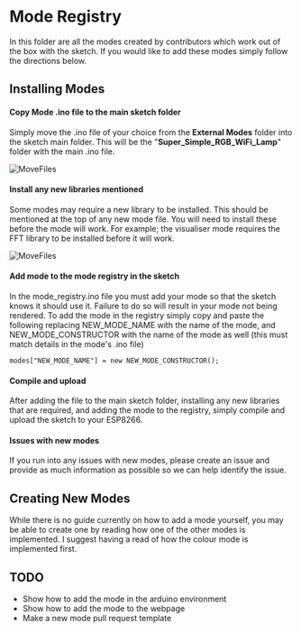# Mode Registry

In this folder are all the modes created by contributors which work out of the box with the sketch. If you would like to add these modes simply follow the directions below.

## Installing Modes

#### Copy Mode .ino file to the main sketch folder

Simply move the .ino file of your choice from the __External Modes__ folder into the sketch main folder. This will be the "__Super_Simple_RGB_WiFi_Lamp__" folder with the main .ino file.

![MoveFiles](../Pictures/MoveFiles.png)

#### Install any new libraries mentioned

Some modes may require a new library to be installed. This should be mentioned at the top of any new mode file. You will need to install these before the mode will work. For example; the visualiser mode requires the FFT library to be installed before it will work.

![MoveFiles](../Pictures/InstallLibraries.png)

#### Add mode to the mode registry in the sketch

In the mode_registry.ino file you must add your mode so that the sketch knows it should use it. Failure to do so will result in your mode not being rendered. To add the mode in the registry simply copy and paste the following replacing NEW_MODE_NAME with the name of the mode, and NEW_MODE_CONSTRUCTOR with the name of the mode as well (this must match details in the mode's .ino file)

`modes["NEW_MODE_NAME"] = new NEW_MODE_CONSTRUCTOR();`

#### Compile and upload

After adding the file to the main sketch folder, installing any new libraries that are required, and adding the mode to the registry, simply compile and upload the sketch to your ESP8266.

#### Issues with new modes

If you run into any issues with new modes, please create an issue and provide as much information as possible so we can help identify the issue.

## Creating New Modes

While there is no guide currently on how to add a mode yourself, you may be able to create one by reading how one of the other modes is implemented. I suggest having a read of how the colour mode is implemented first.

## TODO

- Show how to add the mode in the arduino environment
- Show how to add the mode to the webpage
- Make a new mode pull request template